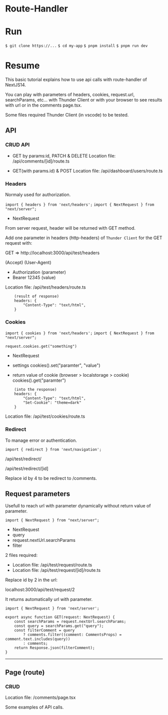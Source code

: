 # Route-Handler

# Run

`$ git clone https://...`
`$ cd my-app`
`$ pnpm install`
`$ pnpm run dev`

# Resume

This basic tutorial explains how to use api calls with route-handler of NextJS14.

You can play with parameters of headers, cookies, request.url, searchParams, etc...
with Thunder Client or with your browser to see results with url or in the comments page.tsx.

Some files required Thunder Client (in vscode) to be tested.

## API

### CRUD API

- GET by params:id, PATCH & DELETE
Location file: /api/comments/[id]/route.ts

- GET(with params.id) & POST
Location file: /api/dashboard/users/route.ts

### Headers 

Normaly used for authorization.

`import { headers } from 'next/headers';`
`import { NextRequest } from "next/server";`

- NextRequest

From server request, header will be returned with GET method.

Add one parameter in headers (http-headers) of `Thunder Client` for the GET request with:

GET => http://localhost:3000/api/test/headers

(Accept)
(User-Agent)
- Authorization (parameter)
- Bearer 12345 (value)

Location file: /api/test/headers/route.ts

```
    (result of response)
    headers: {
        "Content-Type": "text/html",
    }
``` 

### Cookies

`import { cookies } from 'next/headers';`
`import { NextRequest } from "next/server";`

`request.cookies.get("something")`

- NextRequest

- settings
cookies().set("paramter", "value")

- return value of cookie (browser > localstorage > cookie)
cookies().get("paramter")

```
    (into the response)
    headers: {
        "Content-Type": "text/html",
        "Set-Cookie": "theme=dark"
    }
``` 

Location file: /api/test/cookies/route.ts

### Redirect

To manage error or authentication.

`import { redirect } from 'next/navigation';`

/api/test/redirect/

/api/test/redirect/[id]

Replace id by 4 to be redirect to /comments.

## Request parameters

Usefull to reach url with parameter dynamically without return value of parameter.

`import { NextRequest } from "next/server";`

- NextRequest
- query
- request.nextUrl.searchParams
- filter

2 files required:
- Location file: /api/test/request/route.ts
- Location file: /api/test/request/[id]/route.ts

Replace id by 2 in the url:

localhost:3000/api/test/request/2

It returns automatically url with parameter.

```
import { NextRequest } from 'next/server';

export async function GET(request: NextRequest) {
    const searchParams = request.nextUrl.searchParams;
    const query = searchParams.get("query");
    const filterComment = query 
        ? comments.filter((comment: CommentsProps) = comment.text.includes(query))
        : comments;
    return Response.json(filterComment);
}
```

---

## Page (route)

### CRUD

Location file: /comments/page.tsx

Some examples of API calls.